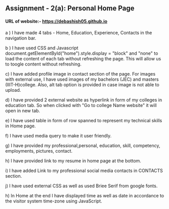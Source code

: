 ## Assignment - 2(a): Personal Home Page
#### URL of website:- https://debashish05.github.io

a ) I have made 4 tabs - Home, Education, Experience, Contacts in the navigation bar.

b ) I have used CSS and Javascript document.getElementById("home").style.display = "block" and "none" to load the content of each tab without refreshing the page. This will allow us to toogle content without refreshing.

c) I have added profile image in contact section of the page. For images with external use, I have used images of my bachelors (JEC) and masters (IIIT-H)college. Also, alt tab option is provided in case image is not able to upload.

d) I have provided 2 external website as hyperlink in form of my colleges in education tab. So when clicked with "Go to college Name website" it will open in new tab. 

e) I have used table in form of row spanned to represent my technical skills in Home page.

f) I have used media query to make it user friendly.

g) I have provided my professional,personal, education, skill, competency, employments, pictures, contact.

h) I have provided link to my resume in home page at the bottom.

i) I have added Link to my professional social media contacts in CONTACTS section.

j) I have used external CSS as well as used Briee Serif from google fonts.

h) In Home at the end I have displayed time as well as date in accordance to the visitor system time-zone using JavaScript.
